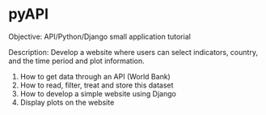 # pyAPI
Objective: API/Python/Django small application tutorial

Description: Develop a website where users can select indicators, country, and the time period and plot information. 

1) How to get data through an API (World Bank)
2) How to read, filter, treat and store this dataset
3) How to develop a simple website using Django 
4) Display plots on the website
